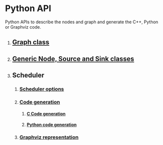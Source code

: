 # Python API 

Python APIs to describe the nodes and graph and generate the C++, Python or Graphviz code.

1. ## [Graph class](Graph.md)

2. ## [Generic Node, Source and Sink classes](Generic.md)

3. ## Scheduler

   1. ### [Scheduler options](SchedOptions.md)

   2. ### [Code generation](CodegenOptions.md)

      1. #### [C Code generation](CCodeGen.md)

      2. #### [Python code generation](PythonGen.md)

   3. ### [Graphviz representation](GraphvizGen.md)









